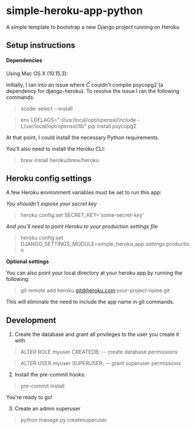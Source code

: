 # simple-heroku-app-python
A simple template to bootstrap a new Django project running on Heroku


## Setup instructions
#### Dependencies
Using Mac OS X (10.15.3):

Initially, I ran into an issue where C couldn't compile psycopg2 (a dependency for django-heroku). To resolve the issue I ran the following commands:
> xcode-select --install

> env LDFLAGS="-I/usr/local/opt/openssl/include -L/usr/local/opt/openssl/lib" pip install psycopg2

At that point, I could install the necessary Python requirements.

You'll also need to install the Heroku CLI:
> brew install heroku/brew/heroku


## Heroku config settings
A few Heroku environment variables must be set to run this app:

*You shouldn't expose your secret key*
> heroku config:set SECRET_KEY='some-secret-key'

*And you'll need to point Heroku to your production settings file*
> heroku config:set DJANGO_SETTINGS_MODULE=simple_heroku_app.settings.production

**Optional settings**

You can also point your local directory at your heroku app by running the following:

> git remote add heroku git@heroku.com:your-project-name.git

This will eliminate the need to include the app name in git commands.


## Development
1) Create the database and grant all privileges to the user you create it with

> ALTER ROLE myuser CREATEDB; -- create database permissions

> ALTER USER myuser SUPERUSER; -- grant superuser permissions

2) Install the pre-commit hooks:

> pre-commit install

You're ready to go!

3) Create an admin superuser

> python manage.py createsuperuser
